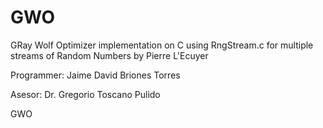 GWO
===

GRay Wolf Optimizer implementation on C using RngStream.c for multiple streams of Random Numbers by Pierre L'Ecuyer

Programmer: Jaime David Briones Torres

Asesor: Dr. Gregorio Toscano Pulido

GWO
